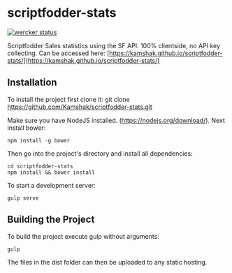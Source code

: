 # scriptfodder-stats

[![wercker status](https://app.wercker.com/status/e4906f0a294addb9c15ef7fa008e16fe/s/master "wercker status")](https://app.wercker.com/project/bykey/e4906f0a294addb9c15ef7fa008e16fe)

Scriptfodder Sales statistics using the SF API. 100% clientside, no API key collecting.
Can be accessed here: [https://kamshak.github.io/scriptfodder-stats/](https://kamshak.github.io/scriptfodder-stats/)

## Installation
To install the project first clone it:
git clone https://github.com/Kamshak/scriptfodder-stats.git

Make sure you have NodeJS installed. (https://nodejs.org/download/). Next install bower:

    npm install -g bower

Then go into the project's directory and install all dependencies:

    cd scriptfodder-stats
    npm install && bower install

To start a development server:

    gulp serve

## Building the Project
To build the project execute gulp without arguments:

    gulp

The files in the dist folder can then be uploaded to any static hosting.
